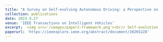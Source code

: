 ```yaml
---
title: "A Survey on Self-evolving Autonomous Driving: a Perspective on Data Closed-Loop Technology"
collection: publications
date: 2023.9.27
venue: 'IEEE Transactions on Intelligent Vehicles'
excerpt:  <img src='/images/paper2-framework.png'><br/> Self-evolution refers to the ability of a system to evolve autonomously towards a better performance, which is a potential trend for autonomous driving systems based on self-learning approaches. This study analyzes some relevant technologies and then proposes a novel design mechanism to guarantee the self-evolving performance for autonomous driving systems. Moreover, we give some suggestions for its future directions for self-evolving autonomous driving, including some more cutting-edge technologies that can be incorporated into the DCL architecture.
paperurl: 'https://ieeexplore.ieee.org/abstract/document/10265228'
---
```



